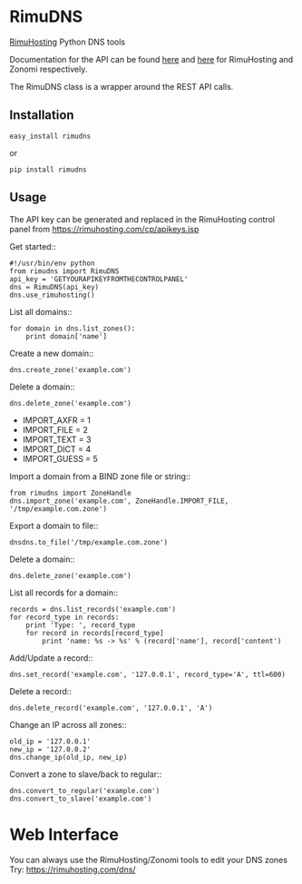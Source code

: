 RimuDNS
=======

[RimuHosting](http://rimuhosting.com) Python DNS tools

Documentation for the API can be found [here](https://rimuhosting.com/dns/dyndns.jsp) 
and [here](https://zonomi.com/app/dns/dyndns.jsp) for RimuHosting and Zonomi respectively.

The RimuDNS class is a wrapper around the REST API calls.

Installation
------------
    easy_install rimudns
or 

    pip install rimudns

Usage
-----

The API key can be generated and replaced in the RimuHosting control panel 
from https://rimuhosting.com/cp/apikeys.jsp

Get started::

    #!/usr/bin/env python
    from rimudns import RimuDNS
    api_key = 'GETYOURAPIKEYFROMTHECONTROLPANEL'
    dns = RimuDNS(api_key)
    dns.use_rimuhosting()

List all domains::
	
    for domain in dns.list_zones():
        print domain['name']

Create a new domain::

    dns.create_zone('example.com')

Delete a domain::

    dns.delete_zone('example.com')

* IMPORT_AXFR = 1
* IMPORT_FILE = 2
* IMPORT_TEXT = 3
* IMPORT_DICT = 4
* IMPORT_GUESS = 5

Import a domain from a BIND zone file or string::

    from rimudns import ZoneHandle
    dns.import_zone('example.com', ZoneHandle.IMPORT_FILE, '/tmp/example.com.zone')

Export a domain to file::
    
    dnsdns.to_file('/tmp/example.com.zone')

Delete a domain::

    dns.delete_zone('example.com')

List all records for a domain::

    records = dns.list_records('example.com')
    for record_type in records:
        print 'Type: ', record_type
        for record in records[record_type]
            print 'name: %s -> %s' % (record['name'], record['content')

Add/Update a record::

    dns.set_record('example.com', '127.0.0.1', record_type='A', ttl=600)

Delete a record::

    dns.delete_record('example.com', '127.0.0.1', 'A')

Change an IP across all zones::

    old_ip = '127.0.0.1'
    new_ip = '127.0.0.2'
    dns.change_ip(old_ip, new_ip)

Convert a zone to slave/back to regular::

    dns.convert_to_regular('example.com')
    dns.convert_to_slave('example.com')

Web Interface
=============

You can always use the RimuHosting/Zonomi tools to edit your DNS zones
Try: https://rimuhosting.com/dns/

